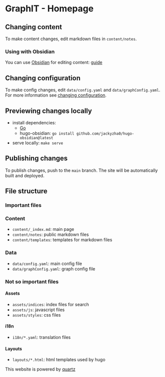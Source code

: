 # GraphIT - Homepage

## Changing content

To make content changes, edit markdown files in `content/notes`.

### Using with Obsidian

You can use [Obsidian](https://obsidian.md/) for editing content: [guide](<[/content/private/quartz-docs/obsidian.md](https://quartz.jzhao.xyz/notes/editing#:~:text=content/)>)

## Changing configuration

To make config changes, edit `data/config.yaml` and `data/graphConfig.yaml`. For more information see [changing configuration](<[/content/private/quartz-docs/config.md](https://quartz.jzhao.xyz/notes/config#:~:text=conf/)>).

## Previewing changes locally

- install dependencies:
  - [Go](https://go.dev/)
  - hugo-obsidian: `go install github.com/jackyzha0/hugo-obsidian@latest`
- serve locally: `make serve`

## Publishing changes

To publish changes, push to the `main` branch. The site will be automatically built and deployed.

## File structure

### Important files

### Content

- `content/_index.md`: main page
- `content/notes`: public markdown files
- `content/templates`: templates for markdown files

### Data

- `data/config.yaml`: main config file
- `data/graphConfig.yaml`: graph config file

### Not so important files

#### Assets

- `assets/indices`: index files for search
- `assets/js`: javascript files
- `assets/styles`: css files

#### i18n

- `i18n/*.yaml`: translation files

#### Layouts

- `layouts/*.html`: html templates used by hugo

This website is powered by [quartz](https://github.com/jackyzha0/quartz)
